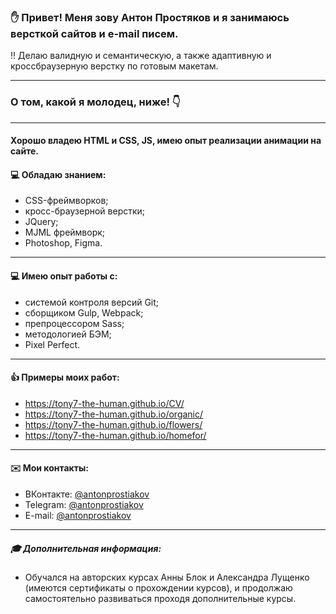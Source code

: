 
### :hand: Привет! Меня зову Антон Простяков и я занимаюсь версткой сайтов и e-mail писем. 
:bangbang: Делаю валидную и семантическую, а также адаптивную и кроссбраузерную верстку по готовым макетам. 

___
### О том, какой я молодец, ниже! :point_down:

___
#### Хорошо владею HTML и CSS, JS, имею опыт реализации анимации на сайте.

#### :computer: Обладаю знанием:
- CSS-фреймворков;
- кросс-браузерной верстки;
- JQuery;
- MJML фреймворк;
- Photoshop, Figma.

___
#### :computer: Имею опыт работы с:
* системой контроля версий Git;
* сборщиком Gulp, Webpack;
* препроцессором Sass;
* методологией БЭМ;
* Pixel Perfect.

___
#### :thumbsup: Примеры моих работ: 

- https://tony7-the-human.github.io/CV/
- https://tony7-the-human.github.io/organic/
- https://tony7-the-human.github.io/flowers/
- https://tony7-the-human.github.io/homefor/


___
#### :envelope: Мои контакты:
* ВКонтакте: [@antonprostiakov](https://vk.com/tony7_the_human)
* Telegram: [@antonprostiakov](https://t.me/Tony7_The_Human)
* E-mail: [@antonprostiakov](mrfox88@yandex.ru)


___
##### :mortar_board: Дополнительная информация: 

* Обучался на авторских курсах Анны Блок и Александра Лущенко (имеются сертификаты о прохождении курсов), и продолжаю самостоятельно развиваться проходя дополнительные курсы.
